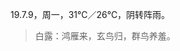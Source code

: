<link href="../../css/style.css" rel="stylesheet" type="text/css" />

<span class="fzzy">19.7.9，周一，31℃／26℃，阴转阵雨。

> 白露：鸿雁来，玄鸟归，群鸟养羞。

